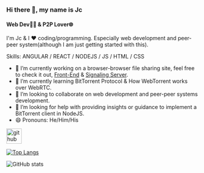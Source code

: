 ### Hi there 👋, my name is Jc
#### Web Dev👨‍💻 & P2P Lover🌐
I'm Jc & I ❤ coding/programming. Especially web development and peer-peer system(although I am just getting started with this).

Skills: ANGULAR / REACT / NODEJS / JS / HTML / CSS

- 🔭 I’m currently working on  a browser-browser file sharing site, feel free to check it out, [Front-End](https://github.com/jczasgit/pear-fs-react#readme) & [Signaling Server](https://github.com/jczasgit/pear-fs-server#readme). 
- 🌱 I’m currently learning BitTorrent Protocol & How WebTorrent works over WebRTC. 
- 👯 I’m looking to collaborate on web development and peer-peer systems development. 
- 🤔 I’m looking for help with providing insights or guidance to implement a BitTorrent client in NodeJS. 
- 😄 Pronouns: He/Him/His 


[<img src='https://cdn.jsdelivr.net/npm/simple-icons@3.0.1/icons/github.svg' alt='github' height='40'>](https://github.com/juancwu)  

[![Top Langs](https://github-readme-stats.vercel.app/api/top-langs/?username=juancwu)](https://github.com/anuraghazra/github-readme-stats)

![GitHub stats](https://github-readme-stats.vercel.app/api?username=juancwu&show_icons=true)  

